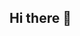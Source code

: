 ## Hi there 👋

<!--
**Lars-Han/Lars-Han** is a ✨ _special_ ✨ repository because its `README.md` (this file) appears on your GitHub profile.

Here are some ideas to get you started:

- 🔭 I’m currently working on not much of anything... just yet
- 🌱 I’m currently learning the ins and outs of being a geospatial specialist 
- 👯 I’m looking to collaborate on anything of relevance
- 🤔 I’m looking for help with nothing, as of yet
- 📫 How to reach me: lhansen@linz.govt.nz
-->
